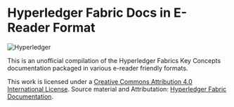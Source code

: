 # Hyperledger Fabric Docs in E-Reader Format
![Hyperledger](https://img.shields.io/badge/hyperledger-2F3134?style=for-the-badge&logo=hyperledger&logoColor=white)

This is an unofficial compilation of the Hyperledger Fabrics Key Concepts documentation packaged in various e-reader friendly formats.

This work is licensed under a [Creative Commons Attribution 4.0 International License](https://creativecommons.org/licenses/by/4.0/). Source material and Attributation: [Hyperledger Fabric Documentation](https://hyperledger-fabric.readthedocs.io/).
